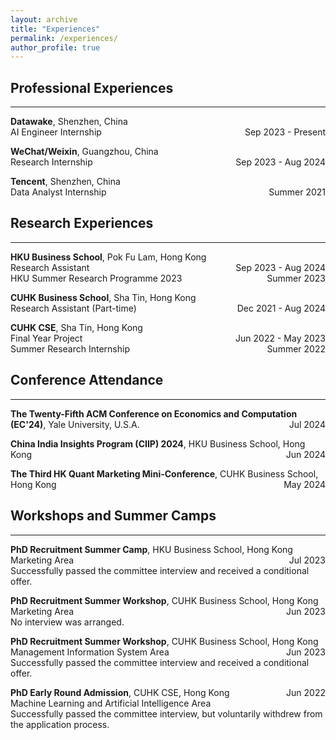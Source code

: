 ```yaml
---
layout: archive
title: "Experiences"
permalink: /experiences/
author_profile: true
---
```


## Professional Experiences
---
**Datawake**, Shenzhen, China \
AI Engineer Internship <span style="float: right;">Sep 2023 - Present</span>

**WeChat/Weixin**, Guangzhou, China \
Research Internship <span style="float: right;">Sep 2023 - Aug 2024</span>

**Tencent**, Shenzhen, China \
Data Analyst Internship <span style="float: right;">Summer 2021</span>

## Research Experiences
---
**HKU Business School**, Pok Fu Lam, Hong Kong \
Research Assistant <span style="float: right;">Sep 2023 - Aug 2024</span> \
HKU Summer Research Programme 2023 <span style="float: right;">Summer 2023</span>

**CUHK Business School**, Sha Tin, Hong Kong \
Research Assistant (Part-time) <span style="float: right;">Dec 2021 - Aug 2024</span>

**CUHK CSE**, Sha Tin, Hong Kong \
Final Year Project <span style="float: right;">Jun 2022 - May 2023</span> \
Summer Research Internship <span style="float: right;">Summer 2022</span>

## Conference Attendance
---
**The Twenty-Fifth ACM Conference on Economics and Computation (EC'24)**, Yale University, U.S.A. <span style="float: right;">Jul 2024</span>

**China India Insights Program (CIIP) 2024**, HKU Business School, Hong Kong <span style="float: right;">Jun 2024</span>

**The Third HK Quant Marketing Mini-Conference**, CUHK Business School, Hong Kong <span style="float: right;">May 2024</span>

## Workshops and Summer Camps
---
**PhD Recruitment Summer Camp**, HKU Business School, Hong Kong <span style="float: right;">Jul 2023</span> \
Marketing Area \
Successfully passed the committee interview and received a conditional offer.

**PhD Recruitment Summer Workshop**, CUHK Business School, Hong Kong <span style="float: right;">Jun 2023</span> \
Marketing Area \
No interview was arranged.

**PhD Recruitment Summer Workshop**, CUHK Business School, Hong Kong <span style="float: right;">Jun 2023</span> \
Management Information System Area \
Successfully passed the committee interview and received a conditional offer.

**PhD Early Round Admission**, CUHK CSE, Hong Kong <span style="float: right;">Jun 2022</span> \
Machine Learning and Artificial Intelligence Area \
Successfully passed the committee interview, but voluntarily withdrew from the application process.